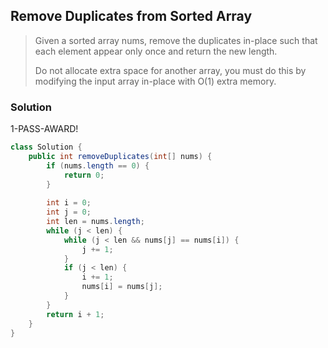 ## Remove Duplicates from Sorted Array

> Given a sorted array nums, remove the duplicates in-place such that each element appear only once and return the new length.
>
> Do not allocate extra space for another array, you must do this by modifying the input array in-place with O(1) extra memory.

### Solution

1-PASS-AWARD!

```java
class Solution {
    public int removeDuplicates(int[] nums) {
        if (nums.length == 0) {
            return 0;
        }
        
        int i = 0;
        int j = 0;
        int len = nums.length;
        while (j < len) {
            while (j < len && nums[j] == nums[i]) {
                j += 1;
            }
            if (j < len) {
                i += 1;
                nums[i] = nums[j];
            }
        }
        return i + 1;
    }
}
```

